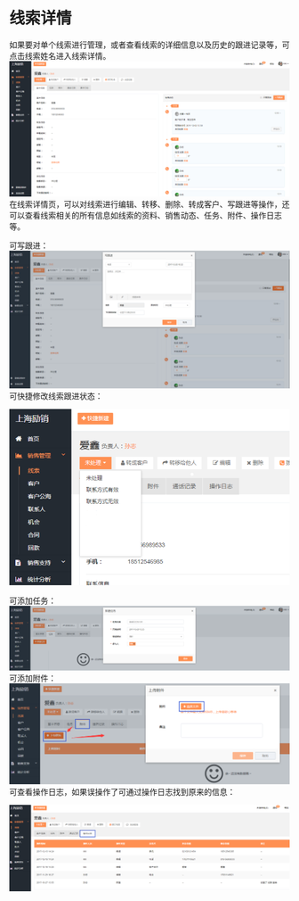 # 线索详情

如果要对单个线索进行管理，或者查看线索的详细信息以及历史的跟进记录等，可点击线索姓名进入线索详情。![](/assets/励销线索详情.png)在线索详情页，可以对线索进行编辑、转移、删除、转成客户、写跟进等操作，还可以查看线索相关的所有信息如线索的资料、销售动态、任务、附件、操作日志等。

可写跟进：![](/assets/励销线索写跟进.png)可快捷修改线索跟进状态：

![](/assets/励销跟进状态.png)

可添加任务：![](/assets/励销线索添加任务.png)可添加附件：![](/assets/励销线索添加附件.png)可查看操作日志，如果误操作了可通过操作日志找到原来的信息：

![](/assets/7`T}8I3R9%6[E2M19FI%29W70.png)

